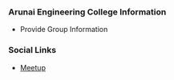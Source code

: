 ### Arunai Engineering College Information
* Provide Group Information

### Social Links
* [Meetup](https://www.meetup.com/owasp-arunai-engineering-college-chapter/)


